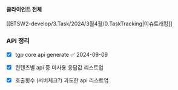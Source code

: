 

#### 클라이언트 전체

[[BTSW2-develop/3.Task/2024/3월4월/0.TaskTracking|이슈트래킹]] 

### API 정리
- [x] tgp core api generate ✅ 2024-09-09
- [x] 컨텐츠별 api 중 미사용 응답값 리스트업 
- [x] 호출횟수 (서버체크?) 과도한 api 리스트업



